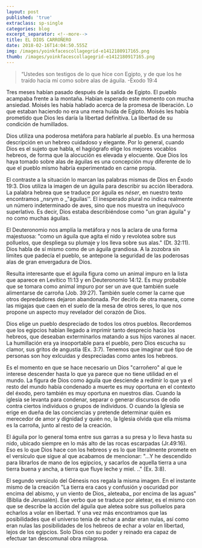 ```yaml
---
layout: post
published: 'true'
extraclass: sp-single
categories: blog
excerpt_separator: <!--more-->
title: EL DIOS CARROÑERO
date: 2018-02-16T14:04:50.555Z
img: /images/yoinkfacescollagegrid-e1412180917165.png
thumb: /images/yoinkfacescollagegrid-e1412180917165.png
---
```

>  “Ustedes son testigos de lo que hice con Egipto, y de que los he traído hacia mí como sobre alas de águila. -Éxodo 19:4 

Tres meses habían pasado después de la salida de Egipto. El pueblo acampaba frente a la montaña. Habían esperado este momento con mucha ansiedad. Moisés les había hablado acerca de la promesa de liberación. Lo que estaban haciendo no era una mera huida de Egipto. Moisés les había prometido que Dios les daría la libertad definitiva. La libertad de su condición de humillados.  <!--more-->

Dios utiliza una poderosa metáfora para hablarle al pueblo. Es una hermosa descripción en un hebreo cuidadoso y elegante. Por lo general, cuando Dios es el sujeto que habla, el hagiógrafo elige los mejores vocablos hebreos, de forma que la alocución es elevada y elocuente. Que Dios los haya tomado sobre alas de águilas es una concepción muy diferente de lo que el pueblo mismo habría experimentado en carne propia. 

El contraste a la situación lo marcan las palabras mismas de Dios en Éxodo 19:3.  Dios utiliza la imagen de un águila para describir su acción liberadora. La palabra hebrea que se traduce por águila es _néser_, en nuestro texto encontramos _nsrym o _"águilas''. El inesperado plural no indica realmente un número indeterminado de aves, sino que nos muestra un inequívoco superlativo. Es decir, Dios estaba describiéndose como "un gran águila" y no como muchas águilas. 

El Deuteronomio nos amplía la metáfora y nos la aclara de una forma majestuosa: "como un águila que agita el nido y revolotea sobre sus polluelos, que despliega su plumaje y los lleva sobre sus alas." (Dt. 32:11). Dios habla de sí mismo como de un águila grandiosa. A la zozobra sin límites que padecía el pueblo, se antepone la seguridad de las poderosas alas de gran envergadura de Dios. 

Resulta interesante que el águila figura como un animal impuro en la lista que aparece en Levítico 11:13 y en Deuteronomio 14:12. Es muy probable que se tomara como animal impuro por ser un ave que también suele alimentarse de carroña (Job. 39:27). También suele comer la carne que otros depredadores dejaron abandonada. Por decirlo de otra manera, come las migajas que caen en el suelo de la mesa de otros seres, lo que nos propone un aspecto muy revelador del corazón de Dios. 

Dios elige un pueblo despreciado de todos los otros pueblos. Recordemos que los egipcios habían llegado a imprimir tanto desprecio hacia los hebreos, que deseaban exterminarlos matando a sus hijos varones al nacer. La humillación era ya insoportable para el pueblo, pero Dios escucha su clamor, sus gritos de angustia (Ex. 3:7). Tenemos que imaginar qué tipo de personas son hoy exlcuidas y despreciadas como antes los hebreos. 

Es el momento en que se hace necesario un Dios "carroñero" al que le interese descender hasta lo que ya parece que no tiene utilidad en el mundo. La figura de Dios como águila que desciende a redimir lo que ya el resto del mundo había condenado a muerte es muy oportuna en el contexto del éxodo, pero también es muy oportuna en nuestros días. Cuando la iglesia se levanta para condenar, separar o generar discursos de odio contra ciertos individuos o grupos de individuos. O cuando la Iglesia se erige en dueña de las conciencias y pretende determinar quién es merecedor de amor y dignidad y quién no, la Iglesia olvida que ella misma es la carroña, junto al resto de la creación. 

El águila por lo general toma entre sus garras a su presa y lo lleva hasta su nido, ubicado siempre en lo más alto de las rocas escarpadas (Jr.49:16). Eso es lo que Dios hace con los hebreos y es lo que literalmente promete en el versículo que sigue al que acabamos de mencionar: "...Y he descendido para librarlos de mano de los egipcios, y sacarlos de aquella tierra a una tierra buena y ancha, a tierra que fluye leche y miel. .." (Ex. 3:8).

El segundo versículo del Génesis nos regala la misma imagen. En el instante mismo de la creación "La tierra era caos y confusión y oscuridad por encima del abismo, y un viento de Dios_ aleteaba_ por encima de las aguas" (Biblia de Jerusalén). Ese verbo que se traduce por aletear, es el mismo con que se describe la acción del águila que aletea sobre sus polluelos para echarlos a volar en libertad. Y una vez más encontramos que las posibilidades que el universo tenía de echar a andar eran nulas, así como eran nulas las posibilidades de los hebreos de echar a volar en libertad, lejos de los egipcios. Solo Dios con su poder y reinado era capaz de efectuar tan descomunal obra milagrosa.
